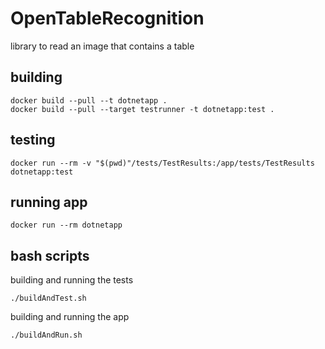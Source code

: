 # OpenTableRecognition
library to read an image that contains a table

## building
~~~
docker build --pull --t dotnetapp .
docker build --pull --target testrunner -t dotnetapp:test .
~~~

## testing
~~~
docker run --rm -v "$(pwd)"/tests/TestResults:/app/tests/TestResults dotnetapp:test
~~~

## running app
~~~
docker run --rm dotnetapp
~~~

## bash scripts
building and running the tests
~~~
./buildAndTest.sh
~~~

building and running the app
~~~
./buildAndRun.sh
~~~
